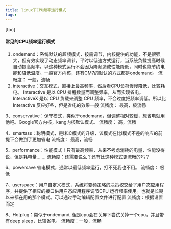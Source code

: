 ```yaml
---
title: linux下CPU频率运行模式
tags: 
---
```


[toc]

#### 常见的CPU频率运行模式

1. ondemand：系统默认的超频模式，按需调节，内核提供的功能，不是很强大，但有效实现了动态频率调节，平时以低速方式运行，当系统负载提高时候自动提高频率。以这种模式运行不会因为降频造成性能降低，同时也能节约电能和降低温度。一般官方内核，还有CM7的默认的方式都是ondemand。
	流畅度： 一般，流畅 
2. interactive：交互模式，直接上最高频率，然后看CPU负荷慢慢降低，比较耗电。  Interactive 是以 CPU 排程数量而调整频率，从而实现省电。InteractiveX 是以 CPU 负载来调整 CPU 频率，不会过度把频率调低。所以比 Interactive 反应好些，但是省电的效果一般 
	流畅度： 最高，极流畅 




3、conservative：保守模式，类似于ondemand，但调整相对较缓，想省电就用他吧。Google官方内核，kang内核默认模式。 
流畅度： 高，流畅 

4、smartass：聪明模式，是I和C模式的升级，该模式在比i模式不差的响应的前提下会做到了更加省电
流畅度： 最高，流畅

5、performance：性能模式！只有最高频率，从来不考虑消耗的电量，性能没得说，但是耗电量.......
流畅度：还需要说么？还有比这种模式更流畅的吗？

6、powersave 省电模式，通常以最低频率运行，打不死我也不用。
流畅度： 极低 

7、userspace：用户自定义模式，系统将变频策略的决策权交给了用户态应用程序，并提供了相应的接口供用户态应用程序调节CPU 运行频率使用。也就是长期以来都在用的那个模式。可以通过手动编辑配置文件进行配置
流畅度：根据设置而定

8、Hotplug：类似于ondemand, 但是cpu会在关屏下尝试关掉一个cpu，并且带有deep sleep，比较省电。
流畅度：一般，流畅